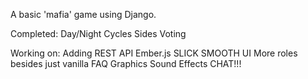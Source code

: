 A basic 'mafia' game using Django.

Completed:
	Day/Night Cycles
	Sides
	Voting

Working on:
	Adding REST API
	Ember.js
	SLICK SMOOTH UI
	More roles besides just vanilla
	FAQ
	Graphics
	Sound Effects
	CHAT!!!


